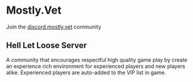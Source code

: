 # Mostly.Vet
Join the [discord.mostly.vet](https://discord.mostly.vet) community

## Hell Let Loose Server
A community that encourages respectful high quality game play by create an experience rich environment for experienced players and new players alike. Experienced players are auto-added to the VIP list in game.
